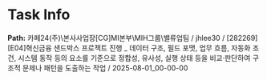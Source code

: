 # Task Info

**Path:** 카페24(주)\본사사업장\[CG]MI본부\MIH그룹\밸류업팀 / jhlee30 / [282269] [E04]혁신금융 샌드박스 프로젝트 진행 _ 데이터 구조, 필드 포맷, 업무 흐름, 자동화 조건, 시스템 동작 등의 요소를 기준으로 정합성, 유사성, 실행 상태 등을 비교·판단하여 구조적 문제나 패턴을 도출하는 작업 / 2025-08-01_00-00-00

